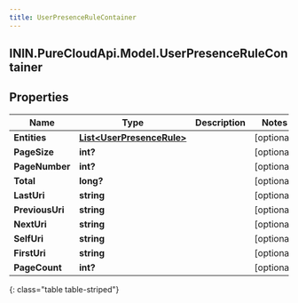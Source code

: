 ```yaml
---
title: UserPresenceRuleContainer
---
```

## ININ.PureCloudApi.Model.UserPresenceRuleContainer

## Properties

|Name | Type | Description | Notes|
|------------ | ------------- | ------------- | -------------|
| **Entities** | [**List&lt;UserPresenceRule&gt;**](UserPresenceRule.html) |  | [optional] |
| **PageSize** | **int?** |  | [optional] |
| **PageNumber** | **int?** |  | [optional] |
| **Total** | **long?** |  | [optional] |
| **LastUri** | **string** |  | [optional] |
| **PreviousUri** | **string** |  | [optional] |
| **NextUri** | **string** |  | [optional] |
| **SelfUri** | **string** |  | [optional] |
| **FirstUri** | **string** |  | [optional] |
| **PageCount** | **int?** |  | [optional] |
{: class="table table-striped"}


